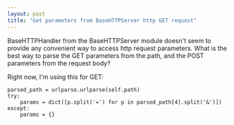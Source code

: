 ```yaml
---
layout: post
title: "Get parameters from BaseHTTPServer http GET request"
---
```


BaseHTTPHandler from the BaseHTTPServer module doesn't seem to provide any convenient way to access http request parameters. What is the best way to parse the GET parameters from the path, and the POST parameters from the request body?

Right now, I'm using this for GET:

```
parsed_path = urlparse.urlparse(self.path)
try:
    params = dict([p.split('=') for p in parsed_path[4].split('&')])
except:
    params = {}
```

